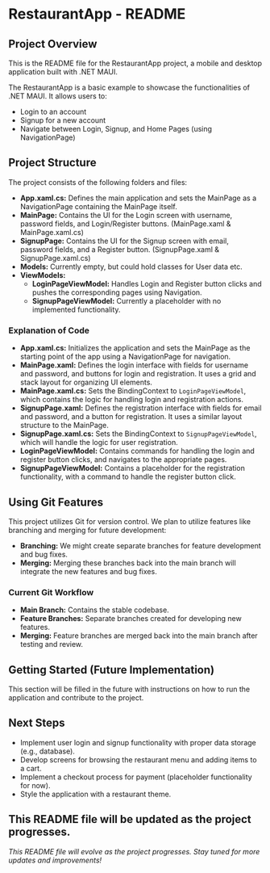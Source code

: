# RestaurantApp - README

## Project Overview

This is the README file for the RestaurantApp project, a mobile and desktop application built with .NET MAUI.

The RestaurantApp is a basic example to showcase the functionalities of .NET MAUI. It allows users to:

- Login to an account
- Signup for a new account
- Navigate between Login, Signup, and Home Pages (using NavigationPage)

## Project Structure

The project consists of the following folders and files:

- **App.xaml.cs:** Defines the main application and sets the MainPage as a NavigationPage containing the MainPage itself.
- **MainPage:** Contains the UI for the Login screen with username, password fields, and Login/Register buttons. (MainPage.xaml & MainPage.xaml.cs)
- **SignupPage:** Contains the UI for the Signup screen with email, password fields, and a Register button. (SignupPage.xaml & SignupPage.xaml.cs)
- **Models:** Currently empty, but could hold classes for User data etc.
- **ViewModels:**
  - **LoginPageViewModel:** Handles Login and Register button clicks and pushes the corresponding pages using Navigation.
  - **SignupPageViewModel:** Currently a placeholder with no implemented functionality.

### Explanation of Code

- **App.xaml.cs:** Initializes the application and sets the MainPage as the starting point of the app using a NavigationPage for navigation.
- **MainPage.xaml:** Defines the login interface with fields for username and password, and buttons for login and registration. It uses a grid and stack layout for organizing UI elements.
- **MainPage.xaml.cs:** Sets the BindingContext to `LoginPageViewModel`, which contains the logic for handling login and registration actions.
- **SignupPage.xaml:** Defines the registration interface with fields for email and password, and a button for registration. It uses a similar layout structure to the MainPage.
- **SignupPage.xaml.cs:** Sets the BindingContext to `SignupPageViewModel`, which will handle the logic for user registration.
- **LoginPageViewModel:** Contains commands for handling the login and register button clicks, and navigates to the appropriate pages.
- **SignupPageViewModel:** Contains a placeholder for the registration functionality, with a command to handle the register button click.

## Using Git Features

This project utilizes Git for version control. We plan to utilize features like branching and merging for future development:

- **Branching:** We might create separate branches for feature development and bug fixes.
- **Merging:** Merging these branches back into the main branch will integrate the new features and bug fixes.

### Current Git Workflow

- **Main Branch:** Contains the stable codebase.
- **Feature Branches:** Separate branches created for developing new features.
- **Merging:** Feature branches are merged back into the main branch after testing and review.

## Getting Started (Future Implementation)

This section will be filled in the future with instructions on how to run the application and contribute to the project.

## Next Steps

- Implement user login and signup functionality with proper data storage (e.g., database).
- Develop screens for browsing the restaurant menu and adding items to a cart.
- Implement a checkout process for payment (placeholder functionality for now).
- Style the application with a restaurant theme.

This README file will be updated as the project progresses.
---

*This README file will evolve as the project progresses. Stay tuned for more updates and improvements!*
